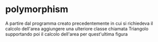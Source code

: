 # polymorphism

A partire dal programma creato precedentemente in cui si richiedeva il calcolo dell'area aggiungere una ulteriore classe chiamata Triangolo supportando poi il calcolo dell'area per quest'ultima figura
